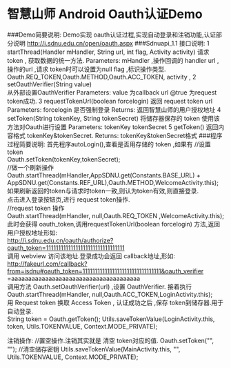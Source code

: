 智慧山师 Android Oauth认证Demo
===================================
###Demo简要说明:
Demo实现 oauth认证过程,实现自动登录和注销功能,认证部分说明   http://i.sdnu.edu.cn/open/oauth.aspx
###Sdnuapi_1.1 接口说明:
		1
		startThread(Handler mHandler, String url, int flag, Activity activity)
		请求token , 获取数据的统一方法.
		Parameters:
		mHandler ,操作回调的 handler
		url ,操作的url ,请求 token时可以设置为null
		flag ,标识操作类型. Oauth.REQ_TOKEN,Oauth.METHOD,Oauth.ACC_TOKEN,
		activity ,
		2
		setOauthVerifier(String value)   
		从外部设置OauthVerifier 
		Parameters: 
		value  为callback url
		@true 
		为request token成功.
		3
		requestTokenUrl(boolean forcelogin)
		返回 request token url 
		Parameters: 
		forcelogin 是否强制登录 
		Returns: 
		返回智慧山师的用户授权地址
		4
		setToken(String tokenKey, String tokenSecret)
		将储存器保存的 token 使用该方法对Oauth进行设置
		Parameters: 
		tokenKey 
		tokenSecret 
		5
		getToken()
		返回内容格式 tokenKey&tokenSecret. 
		Returns: 
		tokenKey&tokenSecret格式
###程序过程简要说明:
首先程序autoLogin(),查看是否用存储的 token ,如果有
//设置token<br/>
Oauth.setToken(tokenKey,tokenSecret);<br/>
//做一个刷新操作<br />
Oauth.startThread(mHandler,AppSDNU.get(Constants.BASE_URL) + AppSDNU.get(Constants.REF_URL),Oauth.METHOD,WelcomeActivity.this);
如果刷新返回的token与请求时token一致,则认为token有效,则直接登录.<br />
点击进入登录按钮页,进行 request token操作.<br/>
//request token 操作<br/>
Oauth.startThread(mHandler, null,Oauth.REQ_TOKEN ,WelcomeActivity.this);
此时会获得 oauth_token,调用requestTokenUrl(boolean forcelogin) 方法,返回用户授权地址形如:<br />
		http://i.sdnu.edu.cn/oauth/authorize?oauth_token=11111111111111111111111111111111<br/>
调用 webview 访问该地址.登录成功会返回 callback地址,形如:<br />
		http://fakeurl.com/callback?from=isdnu#oauth_token=11111111111111111111111111111111&oauth_verifier<br/>
		=aaaaaaaaaaaaaaaaaaaaaaaaaaaaaaaaaaaaaa<br/>
调用方法 Oauth.setOauthVerifier(url)  ,设置 OauthVerifier.
接着执行Oauth.startThread(mHandler, null,Oauth.ACC_TOKEN,LoginActivity.this);	
用  Request token 换取 Access Token , 认证成功之后 ,保存 token到储存器.用于自动登录.<br />
String token = Oauth.getToken();
Utils.saveTokenValue(LoginActivity.this, token, Utils.TOKENVALUE, Context.MODE_PRIVATE);


注销操作:
//置空操作.注销其实就是 清空  token对应的值.
Oauth.setToken("", "");
//清空储存密钥
Utils.saveTokenValue(MainActivity.this, "", Utils.TOKENVALUE, Context.MODE_PRIVATE);

	